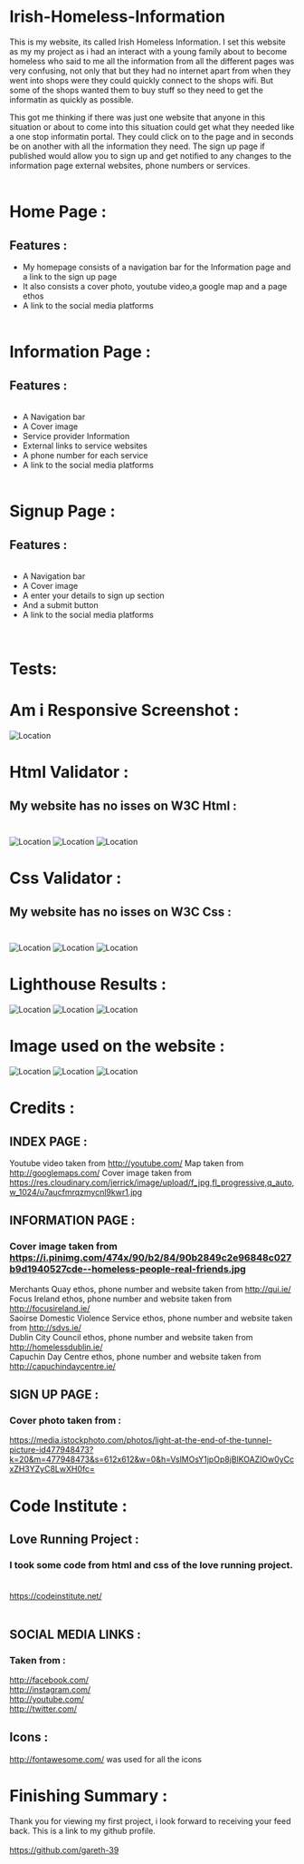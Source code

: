 # Irish-Homeless-Information

This is my website, its called Irish Homeless Information. I set this website as my my project as i had an interact with a young family about to become homeless who said to me all the information from all the different pages was very confusing, not only that but they had no internet apart from when they went into shops were they could quickly connect to the shops wifi. But some of the shops wanted them to buy stuff so they need to get the informatin as quickly as possible.

This got me thinking if there was just one website that anyone in this situation or about to come into this situation could get what they needed like a one stop informatin portal. They could click on to the page and in seconds be on another with all the information they need. The sign up page if published would allow you to sign up and get notified to any changes to the information page external websites, phone numbers or services.<br><br>

# Home Page :

## Features :
<ul>
<li>My homepage consists of a navigation bar for  the Information page and a link to the sign up page</li>
<li> It also consists a cover photo, youtube video,a google map and a page ethos</li>
<li> A link to the social media platforms</li><br>
</ul>

# Information Page :

## Features :
<ul> 
<br><li> A Navigation bar</li>
<li> A Cover image</li>
<li> Service provider Information</li>
<li> External links to service websites</li>
<li> A phone number for each service</li>
<li> A link to the social media platforms</li><br></ul>

# Signup Page :

## Features :
<ul>
<br><li> A Navigation bar</li> 
<li> A Cover image</li>
<li> A enter your details to sign up section</li>
<li> And a submit button</li>
<li> A link to the social media platforms</li></ul><BR>

# Tests:
# Am i Responsive Screenshot :
![Location](/assets/README%20images/am%20i%20responsive.png)

# Html Validator :
## My website has no isses on W3C Html : <br><br>
![Location](/assets/README%20images/html%20v%201.png)
![Location](/assets/README%20images/html%20v%202.png)
![Location](/assets/README%20images/html%20v%203.png)

# Css Validator :
## My website has no isses on W3C Css : <br><br>
![Location](/assets/README%20images/W3C%20CSS%201%20(2).png)
![Location](/assets/README%20images/W3C%20CSS%202%20(2).png)
![Location](/assets/README%20images/W3C%20CSS%203%20(2).png)

# Lighthouse Results :
![Location](/assets/README%20images/index%20lighthouse.png)
![Location](/assets/README%20images/info%20lighthouse.png)
![Location](/assets/README%20images/signup%20lighthouse.png)

# Image used on the website :
![Location](/assets/images/home.jpg)
![Location](/assets/images/man%20and%20dog%20-%20Copy.jpg)
![Location](/assets/images/change.jpg)


#                         Credits :

##                       INDEX PAGE :
Youtube video taken from http://youtube.com/
Map taken from http://googlemaps.com/
Cover image taken from https://res.cloudinary.com/jerrick/image/upload/f_jpg,fl_progressive,q_auto,w_1024/u7aucfmrqzmycnl9kwr1.jpg

##                          INFORMATION PAGE :
### Cover image taken from https://i.pinimg.com/474x/90/b2/84/90b2849c2e96848c027b9d1940527cde--homeless-people-real-friends.jpg

Merchants Quay ethos, phone number and website taken from http://qui.ie/<br>
Focus Ireland   ethos, phone number and website taken from http://focusireland.ie/<br>
Saoirse Domestic Violence Service  ethos, phone number and website taken from http://sdvs.ie/<br>
Dublin City Council  ethos, phone number and website taken from http://homelessdublin.ie/<br>
Capuchin Day Centre ethos, phone number and website taken from http://capuchindaycentre.ie/<br>


 ##                          SIGN UP PAGE :
### Cover photo taken from :
 https://media.istockphoto.com/photos/light-at-the-end-of-the-tunnel-picture-id477948473?k=20&m=477948473&s=612x612&w=0&h=VslMOsY1jpOp8jBlKOAZlOw0yCcxZH3YZyC8LwXH0fc=

# Code Institute :
## Love Running Project :
### I took some code from html and css of the love running project.<br><br>
https://codeinstitute.net/<br><br>

##                          SOCIAL MEDIA LINKS  :
### Taken from :
http://facebook.com/<br>
http://instagram.com/<br>
http://youtube.com/<br>
http://twitter.com/

##                          Icons :
http://fontawesome.com/ was used for all the icons 

# Finishing Summary :
Thank you for viewing my first project, i look forward to receiving your feed back. This is a link to my github profile.<br><br>
https://github.com/gareth-39